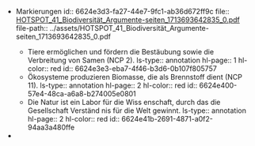 - Markierungen
  id:: 6624e3d3-fa27-44e7-9fc1-ab36d672ff9c
file:: [HOTSPOT_41_Biodiversität_Argumente-seiten_1713693642835_0.pdf](../assets/HOTSPOT_41_Biodiversität_Argumente-seiten_1713693642835_0.pdf)
file-path:: ../assets/HOTSPOT_41_Biodiversität_Argumente-seiten_1713693642835_0.pdf

	- Tiere ermöglichen und fördern die Bestäubung sowie die Verbreitung von Samen (NCP 2).
	  ls-type:: annotation
	  hl-page:: 1
	  hl-color:: red
	  id:: 6624e3e3-eba7-4f46-b3d6-0b107f805757
	- Ökosysteme produzieren Biomasse, die als Brennstoff dient (NCP 11).
	  ls-type:: annotation
	  hl-page:: 2
	  hl-color:: red
	  id:: 6624e400-57e4-48ca-a6a8-b274005e0801
	- Die Natur ist ein Labor für die Wiss enschaft, durch das die Gesellschaft Verständ nis für die Welt gewinnt.
	  ls-type:: annotation
	  hl-page:: 2
	  hl-color:: red
	  id:: 6624e41b-2691-4871-a0f2-94aa3a480ffe
-